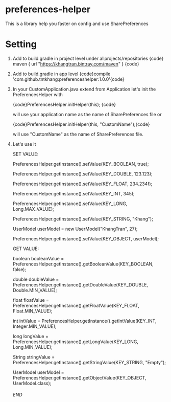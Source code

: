 # preferences-helper
This is a library help you faster on config and use SharePreferences

# Setting

1. Add to build.gradle in project level under allprojects/repositories
{code}
         maven {
            url  "https://khangtran.bintray.com/maven"
         }
{code}

2. Add to build.gradle in app level
{code}compile 'com.github.tntkhang:preferenceshelper:1.0.0'{code}


3. In your CustomApplication.java extend from Application let's init the PreferencesHelper
   with
   
   {code}PreferencesHelper.initHelper(this); {code}
   
   will use your application name as the name of SharePreferences file
   or
   
   {code}PreferencesHelper.initHelper(this, "CustomName");{code}
   
   will use "CustomName" as the name of SharePreferences file.
   
3. Let's use it

   SET VALUE:
   
   PreferencesHelper.getInstance().setValue(KEY_BOOLEAN, true);
   
   PreferencesHelper.getInstance().setValue(KEY_DOUBLE, 123.123);
   
   PreferencesHelper.getInstance().setValue(KEY_FLOAT, 234.234f);
   
   PreferencesHelper.getInstance().setValue(KEY_INT, 345);
   
   PreferencesHelper.getInstance().setValue(KEY_LONG, Long.MAX_VALUE);
   
   PreferencesHelper.getInstance().setValue(KEY_STRING, "Khang");

   UserModel userModel = new UserModel("KhangTran", 27);
   
   PreferencesHelper.getInstance().setValue(KEY_OBJECT, userModel);
   
   
   GET VALUE:
   
   boolean booleanValue = PreferencesHelper.getInstance().getBooleanValue(KEY_BOOLEAN, false);
   
   double doubleValue = PreferencesHelper.getInstance().getDoubleValue(KEY_DOUBLE, Double.MIN_VALUE);
   
   float floatValue = PreferencesHelper.getInstance().getFloatValue(KEY_FLOAT, Float.MIN_VALUE);
   
   int intValue = PreferencesHelper.getInstance().getIntValue(KEY_INT, Integer.MIN_VALUE);
   
   long longValue = PreferencesHelper.getInstance().getLongValue(KEY_LONG, Long.MIN_VALUE);
   
   String stringValue = PreferencesHelper.getInstance().getStringValue(KEY_STRING, "Empty");
   
   UserModel userModel = PreferencesHelper.getInstance().getObjectValue(KEY_OBJECT, UserModel.class);
   
   ###### END ##############
